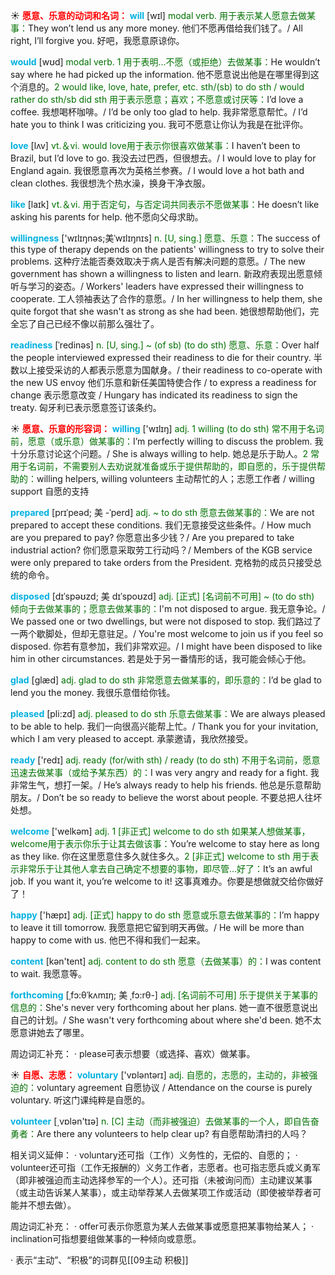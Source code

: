 ☀ <font color="red">**愿意、乐意的动词和名词：**</font>
<font color="sky blue">**will**</font> [wɪl] 
<font color="rgb(227, 108, 9)">modal verb. 用于表示某人愿意去做某事：</font>They won’t lend us any more money. 他们不愿再借给我们钱了。/ All right, I’ll forgive you. 好吧，我愿意原谅你。

<font color="sky blue">**would**</font> [wʊd] 
<font color="rgb(227, 108, 9)">modal verb. 1 用于表明…不愿（或拒绝）去做某事：</font>He wouldn’t say where he had picked up the information. 他不愿意说出他是在哪里得到这个消息的。<font color="rgb(227, 108, 9)">2 would like, love, hate, prefer, etc. sth/(sb) to do sth / would rather do sth/sb did sth 用于表示愿意；喜欢；不愿意或讨厌等：</font>I’d love a coffee. 我想喝杯咖啡。/ I’d be only too glad to help. 我非常愿意帮忙。/ I’d hate you to think I was criticizing you. 我可不愿意让你认为我是在批评你。

<font color="sky blue">**love**</font> [lʌv] 
<font color="rgb(227, 108, 9)">vt.＆vi. would love用于表示你很喜欢做某事：</font>I haven’t been to Brazil, but I’d love to go. 我没去过巴西，但很想去。/ I would love to play for England again. 我很愿意再次为英格兰参赛。/ I would love a hot bath and clean clothes. 我很想洗个热水澡，换身干净衣服。

<font color="sky blue">**like**</font> [laɪk] 
<font color="rgb(227, 108, 9)">vt.＆vi. 用于否定句，与否定词共同表示不愿做某事：</font>He doesn’t like asking his parents for help. 他不愿向父母求助。
                      
<font color="sky blue">**willingness**</font> ['wɪlɪŋnəs;美ˈwɪlɪŋnɪs]
<font color="rgb(227, 108, 9)">n. [U, sing.] 愿意、乐意：</font>The success of this type of therapy depends on the patients' willingness to try to solve their problems. 这种疗法能否奏效取决于病人是否有解决问题的意愿。/ The new government has shown a willingness to listen and learn. 新政府表现出愿意倾听与学习的姿态。/ Workers' leaders have expressed their willingness to cooperate. 工人领袖表达了合作的意愿。/ In her willingness to help them, she quite forgot that she wasn't as strong as she had been. 她很想帮助他们，完全忘了自己已经不像以前那么强壮了。

<font color="sky blue">**readiness**</font> [ˈredinəs]
<font color="rgb(227, 108, 9)">n. [U, sing.] ~ (of sb) (to do sth) 愿意、乐意：</font>Over half the people interviewed expressed their readiness to die for their country. 半数以上接受采访的人都表示愿意为国献身。/ their readiness to co-operate with the new US envoy 他们乐意和新任美国特使合作 / to express a readiness for change 表示愿意改变 / Hungary has indicated its readiness to sign the treaty. 匈牙利已表示愿意签订该条约。

☀ <font color="red">**愿意、乐意的形容词：**</font>
<font color="sky blue">**willing**</font> ['wɪlɪŋ] 
<font color="rgb(227, 108, 9)">adj. 1 willing (to do sth) 常不用于名词前，愿意（或乐意）做某事的：</font>I’m perfectly willing to discuss the problem. 我十分乐意讨论这个问题。/ She is always willing to help. 她总是乐于助人。<font color="rgb(227, 108, 9)">2 常用于名词前，不需要别人去劝说就准备或乐于提供帮助的，即自愿的，乐于提供帮助的：</font>willing helpers, willing volunteers 主动帮忙的人；志愿工作者 / willing support 自愿的支持
           
<font color="sky blue">**prepared**</font> [prɪˈpeəd; 美 -ˈperd]
<font color="rgb(227, 108, 9)">adj. ~ to do sth 愿意去做某事的：</font>We are not prepared to accept these conditions. 我们无意接受这些条件。/ How much are you prepared to pay? 你愿意出多少钱？/ Are you prepared to take industrial action? 你们愿意采取劳工行动吗？/ Members of the KGB service were only prepared to take orders from the President. 克格勃的成员只接受总统的命令。
           
<font color="sky blue">**disposed**</font> [dɪˈspəʊzd; 美 dɪˈspoʊzd]
<font color="rgb(227, 108, 9)">adj. [正式] [名词前不可用] ~ (to do sth) 倾向于去做某事的；愿意去做某事的：</font>I'm not disposed to argue. 我无意争论。/ We passed one or two dwellings, but were not disposed to stop. 我们路过了一两个歇脚处，但却无意驻足。/ You're most welcome to join us if you feel so disposed. 你若有意参加，我们非常欢迎。/ I might have been disposed to like him in other circumstances. 若是处于另一番情形的话，我可能会倾心于他。

<font color="sky blue">**glad**</font> [ɡlæd] 
<font color="rgb(227, 108, 9)">adj. glad to do sth 非常愿意去做某事的，即乐意的：</font>I’d be glad to lend you the money. 我很乐意借给你钱。

<font color="sky blue">**pleased**</font> [pli:zd] 
<font color="rgb(227, 108, 9)">adj. pleased to do sth 乐意去做某事：</font>We are always pleased to be able to help. 我们一向很高兴能帮上忙。/ Thank you for your invitation, which I am very pleased to accept. 承蒙邀请，我欣然接受。

<font color="sky blue">**ready**</font> ['redɪ] 
<font color="rgb(227, 108, 9)">adj. ready (for/with sth) / ready (to do sth) 不用于名词前，愿意迅速去做某事（或给予某东西）的：</font>I was very angry and ready for a fight. 我非常生气，想打一架。/ He’s always ready to help his friends. 他总是乐意帮助朋友。/ Don’t be so ready to believe the worst about people. 不要总把人往坏处想。

<font color="sky blue">**welcome**</font> ['welkəm] 
<font color="rgb(227, 108, 9)">adj. 1 [非正式] welcome to do sth 如果某人想做某事，welcome用于表示你乐于让其去做该事：</font>You’re welcome to stay here as long as they like. 你在这里愿意住多久就住多久。<font color="rgb(227, 108, 9)">2 [非正式] welcome to sth 用于表示非常乐于让其他人拿去自己确定不想要的事物，即尽管…好了：</font>It’s an awful job. If you want it, you’re welcome to it! 这事真难办。你要是想做就交给你做好了！

<font color="sky blue">**happy**</font> ['hæpɪ] 
<font color="rgb(227, 108, 9)">adj. [正式] happy to do sth 愿意或乐意去做某事的：</font>I’m happy to leave it till tomorrow. 我愿意把它留到明天再做。/ He will be more than happy to come with us. 他巴不得和我们一起来。

<font color="sky blue">**content**</font> [kən'tent] 
<font color="rgb(227, 108, 9)">adj. content to do sth 愿意（去做某事）的：</font>I was content to wait. 我愿意等。
           
<font color="sky blue">**forthcoming**</font> [ˌfɔ:θˈkʌmɪŋ; 美 ˌfɔ:rθ-]
<font color="rgb(227, 108, 9)">adj. [名词前不可用] 乐于提供关于某事的信息的：</font>She's never very forthcoming about her plans. 她一直不很愿意说出自己的计划。/ She wasn't very forthcoming about where she'd been. 她不太愿意讲她去了哪里。

周边词汇补充：
· please可表示想要（或选择、喜欢）做某事。

☀ <font color="red">**自愿、志愿：**</font>
<font color="sky blue">**voluntary**</font> ['vɒləntərɪ] 
<font color="rgb(227, 108, 9)">adj. 自愿的，志愿的，主动的，非被强迫的：</font>voluntary agreement 自愿协议 / Attendance on the course is purely voluntary. 听这门课纯粹是自愿的。

<font color="sky blue">**volunteer**</font> [͵vɒlən'tɪə] 
<font color="rgb(227, 108, 9)">n. [C] 主动（而非被强迫）去做某事的一个人，即自告奋勇者：</font>Are there any volunteers to help clear up? 有自愿帮助清扫的人吗？

相关词义延伸：
· voluntary还可指（工作）义务性的，无偿的、自愿的；
· volunteer还可指（工作无报酬的）义务工作者，志愿者。也可指志愿兵或义勇军（即非被强迫而主动选择参军的一个人）。还可指（未被询问而）主动建议某事（或主动告诉某人某事），或主动举荐某人去做某项工作或活动（即使被举荐者可能并不想去做）。

周边词汇补充：
· offer可表示你愿意为某人去做某事或愿意把某事物给某人；
· inclination可指想要组做某事的一种倾向或意愿。

· 表示“主动”、“积极”的词群见[[09主动 积极]]
